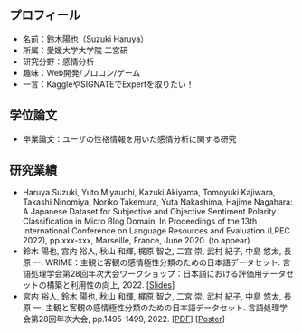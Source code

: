 ## プロフィール

- 名前：鈴木陽也（Suzuki Haruya）
- 所属：愛媛大学大学院 二宮研
- 研究分野：感情分析
- 趣味：Web開発/プロコン/ゲーム
- 一言：KaggleやSIGNATEでExpertを取りたい！

## 学位論文

- 卒業論文：ユーザの性格情報を用いた感情分析に関する研究

## 研究業績

- Haruya Suzuki, Yuto Miyauchi, Kazuki Akiyama, Tomoyuki Kajiwara, Takashi Ninomiya, Noriko Takemura, Yuta Nakashima, Hajime Nagahara: A Japanese Dataset for Subjective and Objective Sentiment Polarity Classification in Micro Blog Domain. In Proceedings of the 13th International Conference on Language Resources and Evaluation (LREC 2022), pp.xxx-xxx, Marseille, France, June 2020. (to appear)
- 鈴木 陽也, 宮内 裕人, 秋山 和輝, 梶原 智之, 二宮 崇, 武村 紀子, 中島 悠太, 長原 一. WRIME：主観と客観の感情極性分類のための日本語データセット. 言語処理学会第28回年次大会ワークショップ：日本語における評価用データセットの構築と利用性の向上, 2022. [[Slides](https://github.com/haru1290/haru1290/blob/main/slides/JED2022-Suzuki-Slide.pdf)]
- 宮内 裕人, 鈴木 陽也, 秋山 和輝, 梶原 智之, 二宮 崇, 武村 紀子, 中島 悠太, 長原 一. 主観と客観の感情極性分類のための日本語データセット. 言語処理学会第28回年次大会, pp.1495-1499, 2022. [[PDF](https://www.anlp.jp/proceedings/annual_meeting/2022/pdf_dir/PH3-13.pdf)] [[Poster](https://github.com/haru1290/haru1290/blob/main/slides/NLP2022-Miyauchi-Poster.pdf)]

<!--
**haru1290/haru1290** is a ✨ _special_ ✨ repository because its `README.md` (this file) appears on your GitHub profile.

Here are some ideas to get you started:

- 🔭 I’m currently working on ...
- 🌱 I’m currently learning ...
- 👯 I’m looking to collaborate on ...
- 🤔 I’m looking for help with ...
- 💬 Ask me about ...
- 📫 How to reach me: ...
- 😄 Pronouns: ...
- ⚡ Fun fact: ...
-->
